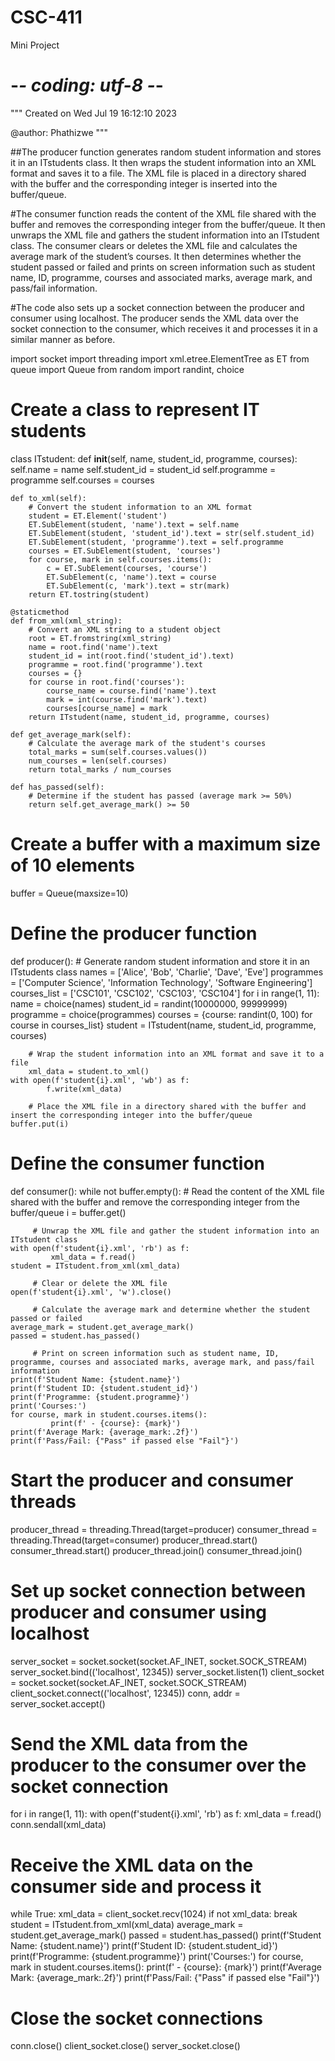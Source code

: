 # CSC-411
Mini Project 
# -*- coding: utf-8 -*-
"""
Created on Wed Jul 19 16:12:10 2023

@author: Phathizwe
"""


##The producer function generates random student information and stores it in an ITstudents class. It then wraps the student information into an XML format and saves it to a file. The XML file is placed in a directory shared with the buffer and the corresponding integer is inserted into the buffer/queue.

 #The consumer function reads the content of the XML file shared with the buffer and removes the corresponding integer from the buffer/queue. It then unwraps the XML file and gathers the student information into an ITstudent class. The consumer clears or deletes the XML file and calculates the average mark of the student’s courses. It then determines whether the student passed or failed and prints on screen information such as student name, ID, programme, courses and associated marks, average mark, and pass/fail information.

 #The code also sets up a socket connection between the producer and consumer using localhost. The producer sends the XML data over the socket connection to the consumer, which receives it and processes it in a similar manner as before.

import socket
import threading
import xml.etree.ElementTree as ET
from queue import Queue
from random import randint, choice

# Create a class to represent IT students
class ITstudent:
    def __init__(self, name, student_id, programme, courses):
        self.name = name
        self.student_id = student_id
        self.programme = programme
        self.courses = courses

    def to_xml(self):
        # Convert the student information to an XML format
        student = ET.Element('student')
        ET.SubElement(student, 'name').text = self.name
        ET.SubElement(student, 'student_id').text = str(self.student_id)
        ET.SubElement(student, 'programme').text = self.programme
        courses = ET.SubElement(student, 'courses')
        for course, mark in self.courses.items():
            c = ET.SubElement(courses, 'course')
            ET.SubElement(c, 'name').text = course
            ET.SubElement(c, 'mark').text = str(mark)
        return ET.tostring(student)

    @staticmethod
    def from_xml(xml_string):
        # Convert an XML string to a student object
        root = ET.fromstring(xml_string)
        name = root.find('name').text
        student_id = int(root.find('student_id').text)
        programme = root.find('programme').text
        courses = {}
        for course in root.find('courses'):
            course_name = course.find('name').text
            mark = int(course.find('mark').text)
            courses[course_name] = mark
        return ITstudent(name, student_id, programme, courses)

    def get_average_mark(self):
        # Calculate the average mark of the student's courses
        total_marks = sum(self.courses.values())
        num_courses = len(self.courses)
        return total_marks / num_courses

    def has_passed(self):
        # Determine if the student has passed (average mark >= 50%)
        return self.get_average_mark() >= 50

# Create a buffer with a maximum size of 10 elements
buffer = Queue(maxsize=10)

# Define the producer function
def producer():
    # Generate random student information and store it in an ITstudents class
    names = ['Alice', 'Bob', 'Charlie', 'Dave', 'Eve']
    programmes = ['Computer Science', 'Information Technology', 'Software Engineering']
    courses_list = ['CSC101', 'CSC102', 'CSC103', 'CSC104']
    for i in range(1, 11):
        name = choice(names)
        student_id = randint(10000000, 99999999)
        programme = choice(programmes)
        courses = {course: randint(0, 100) for course in courses_list}
        student = ITstudent(name, student_id, programme, courses)

        # Wrap the student information into an XML format and save it to a file
        xml_data = student.to_xml()
    with open(f'student{i}.xml', 'wb') as f:
            f.write(xml_data)

        # Place the XML file in a directory shared with the buffer and insert the corresponding integer into the buffer/queue
    buffer.put(i)

# Define the consumer function
def consumer():
    while not buffer.empty():
        # Read the content of the XML file shared with the buffer and remove the corresponding integer from the buffer/queue
        i = buffer.get()
        
         # Unwrap the XML file and gather the student information into an ITstudent class 
    with open(f'student{i}.xml', 'rb') as f:
             xml_data = f.read()
    student = ITstudent.from_xml(xml_data)

         # Clear or delete the XML file 
    open(f'student{i}.xml', 'w').close()

         # Calculate the average mark and determine whether the student passed or failed 
    average_mark = student.get_average_mark()
    passed = student.has_passed()

         # Print on screen information such as student name, ID, programme, courses and associated marks, average mark, and pass/fail information 
    print(f'Student Name: {student.name}')
    print(f'Student ID: {student.student_id}')
    print(f'Programme: {student.programme}')
    print('Courses:')
    for course, mark in student.courses.items():
             print(f' - {course}: {mark}')
    print(f'Average Mark: {average_mark:.2f}')
    print(f'Pass/Fail: {"Pass" if passed else "Fail"}')

# Start the producer and consumer threads
producer_thread = threading.Thread(target=producer)
consumer_thread = threading.Thread(target=consumer)
producer_thread.start()
consumer_thread.start()
producer_thread.join()
consumer_thread.join()

# Set up socket connection between producer and consumer using localhost
server_socket = socket.socket(socket.AF_INET, socket.SOCK_STREAM)
server_socket.bind(('localhost', 12345))
server_socket.listen(1)
client_socket = socket.socket(socket.AF_INET, socket.SOCK_STREAM)
client_socket.connect(('localhost', 12345))
conn, addr = server_socket.accept()

# Send the XML data from the producer to the consumer over the socket connection
for i in range(1, 11):
    with open(f'student{i}.xml', 'rb') as f:
        xml_data = f.read()
    conn.sendall(xml_data)

# Receive the XML data on the consumer side and process it
while True:
    xml_data = client_socket.recv(1024)
    if not xml_data:
        break
    student = ITstudent.from_xml(xml_data)
    average_mark = student.get_average_mark()
    passed = student.has_passed()
    print(f'Student Name: {student.name}')
    print(f'Student ID: {student.student_id}')
    print(f'Programme: {student.programme}')
    print('Courses:')
    for course, mark in student.courses.items():
        print(f' - {course}: {mark}')
    print(f'Average Mark: {average_mark:.2f}')
    print(f'Pass/Fail: {"Pass" if passed else "Fail"}')

# Close the socket connections
conn.close()
client_socket.close()
server_socket.close()
